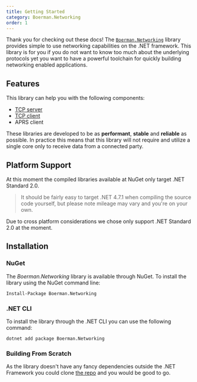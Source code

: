 ```yaml
---
title: Getting Started
category: Boerman.Networking
order: 1
---
```



Thank you for checking out these docs! The [`Boerman.Networking`](https://github.com/Boerman/Boerman.TcpLib) library provides simple to use networking capabilities on the .NET framework. This library is for you if you do not want to know too much about the underlying protocols yet you want to have a powerful toolchain for quickly building networking enabled applications.

## Features

This library can help you with the following components:

* [TCP server](/Libraries/Networking/tcp-server/)
* [TCP client](/Libraries/Networking/tcp-client/)
* APRS client

These libraries are developed to be as **performant**, **stable** and **reliable** as possible. In practice this means that this library will not require and utilize a single core only to receive data from a connected party.

## Platform Support

At this moment the compiled libraries available at NuGet only target .NET Standard 2.0.

> It should be fairly easy to target .NET 4.7.1 when compiling the source code yourself, but please note mileage may vary and you're on your own.

Due to cross platform considerations we chose only support .NET Standard 2.0 at the moment.

## Installation

### NuGet

The&nbsp;*Boerman.Networking*&nbsp;library is available through NuGet. To install the library using the NuGet command line:

```
Install-Package Boerman.Networking
```

### .NET CLI

To install the library through the .NET CLI you can use the following command:

```
dotnet add package Boerman.Networking
```

### Building From Scratch

As the library doesn't have any fancy dependencies outside the .NET Framework you could clone [the repo](https://github.com/Boerman/Boerman.Networking) and you would be good to go.